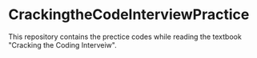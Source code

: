 # CrackingtheCodeInterviewPractice
This repository contains the prectice codes while reading the textbook "Cracking the Coding Interveiw".
